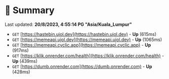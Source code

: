 # 📖 Summary
Last updated: **20/8/2023, 4:55:14 PG "Asia/Kuala_Lumpur"**

- `GET` [https://hastebin.ujol.dev](https://hastebin.ujol.dev) - **Up** (615ms)
- `GET` [https://memeapi.ujol.dev](https://memeapi.ujol.dev) - **Up** (1065ms)
- `GET` [https://memeapi.cyclic.app](https://memeapi.cyclic.app) - **Up** (917ms)
- `GET` [https://klik.onrender.com/health](https://klik.onrender.com/health) - **Up** (439ms)
- `GET` [https://dumb.onrender.com](https://dumb.onrender.com) - **Up** (428ms)
